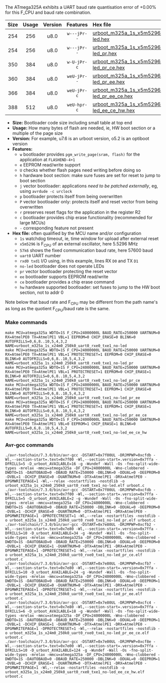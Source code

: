 The ATmega325A exhibits a UART baud rate quantisation error of +0.00% for this F_CPU and baud rate combination.

|Size|Usage|Version|Features|Hex file|
|:-:|:-:|:-:|:-:|:--|
|254|256|u8.0|`w---jPr--`|[urboot_m325a_1s_x5m5296_57k6_uart0_rxe0_txe1_no-led.hex](https://raw.githubusercontent.com/stefanrueger/urboot.hex/main/mcus/atmega325a/watchdog_1_s/external_oscillator_x/%2B5m529600_hz/%2B%2B57k6_baud/uart0_rxe0_txe1/no-led/urboot_m325a_1s_x5m5296_57k6_uart0_rxe0_txe1_no-led.hex)|
|254|256|u8.0|`w---jPr--`|[urboot_m325a_1s_x5m5296_57k6_uart0_rxe0_txe1_no-led_pr.hex](https://raw.githubusercontent.com/stefanrueger/urboot.hex/main/mcus/atmega325a/watchdog_1_s/external_oscillator_x/%2B5m529600_hz/%2B%2B57k6_baud/uart0_rxe0_txe1/no-led/urboot_m325a_1s_x5m5296_57k6_uart0_rxe0_txe1_no-led_pr.hex)|
|350|384|u8.0|`w-U-jPr-c`|[urboot_m325a_1s_x5m5296_57k6_uart0_rxe0_txe1_no-led_pr_ce.hex](https://raw.githubusercontent.com/stefanrueger/urboot.hex/main/mcus/atmega325a/watchdog_1_s/external_oscillator_x/%2B5m529600_hz/%2B%2B57k6_baud/uart0_rxe0_txe1/no-led/urboot_m325a_1s_x5m5296_57k6_uart0_rxe0_txe1_no-led_pr_ce.hex)|
|360|384|u8.0|`weU-jPr--`|[urboot_m325a_1s_x5m5296_57k6_uart0_rxe0_txe1_no-led_pr_ee.hex](https://raw.githubusercontent.com/stefanrueger/urboot.hex/main/mcus/atmega325a/watchdog_1_s/external_oscillator_x/%2B5m529600_hz/%2B%2B57k6_baud/uart0_rxe0_txe1/no-led/urboot_m325a_1s_x5m5296_57k6_uart0_rxe0_txe1_no-led_pr_ee.hex)|
|366|384|u8.0|`weU-jPr-c`|[urboot_m325a_1s_x5m5296_57k6_uart0_rxe0_txe1_no-led_pr_ee_ce.hex](https://raw.githubusercontent.com/stefanrueger/urboot.hex/main/mcus/atmega325a/watchdog_1_s/external_oscillator_x/%2B5m529600_hz/%2B%2B57k6_baud/uart0_rxe0_txe1/no-led/urboot_m325a_1s_x5m5296_57k6_uart0_rxe0_txe1_no-led_pr_ee_ce.hex)|
|388|512|u8.0|`weU-hpr-c`|[urboot_m325a_1s_x5m5296_57k6_uart0_rxe0_txe1_no-led_ee_ce_hw.hex](https://raw.githubusercontent.com/stefanrueger/urboot.hex/main/mcus/atmega325a/watchdog_1_s/external_oscillator_x/%2B5m529600_hz/%2B%2B57k6_baud/uart0_rxe0_txe1/no-led/urboot_m325a_1s_x5m5296_57k6_uart0_rxe0_txe1_no-led_ee_ce_hw.hex)|

- **Size:** Bootloader code size including small table at top end
- **Usage:** How many bytes of flash are needed, ie, HW boot section or a multiple of the page size
- **Version:** For example, u7.6 is an urboot version, o5.2 is an optiboot version
- **Features:**
  + `w` bootloader provides `pgm_write_page(sram, flash)` for the application at `FLASHEND-4+1`
  + `e` EEPROM read/write support
  + `U` checks whether flash pages need writing before doing so
  + `h` hardware boot section: make sure fuses are set for reset to jump to boot section
  + `j` vector bootloader: applications *need to be patched externally*, eg, using `avrdude -c urclock`
  + `p` bootloader protects itself from being overwritten
  + `P` vector bootloader only: protects itself and reset vector from being overwritten
  + `r` preserves reset flags for the application in the register R2
  + `c` bootloader provides chip erase functionality (recommended for large MCUs)
  + `-` corresponding feature not present
- **Hex file:** often qualified by the MCU name and/or configuration
  + `1s` watchdog timeout, ie, time window for upload after external reset
  + `x5m5296` is F<sub>CPU</sub> of an external oscillator, here 5.5296 MHz
  + `57k6` shows the fixed communication baud rate, here 57600 baud
  + `uart0` UART number
  + `rxd0 txd1` I/O using, in this example, lines RX `D0` and TX `D1`
  + `no-led` bootloader does not operate LEDs
  + `pr` vector bootloader protecting the reset vector
  + `ee` bootloader supports EEPROM read/write
  + `ce` bootloader provides a chip erase command
  + `hw` hardware supported bootloader: set fuses to jump to the HW boot section, not to addr 0


Note below that baud rate and F<sub>CPU</sub> may be different from the path name's as long as the quotient F<sub>CPU</sub>/baud rate is the same.

### Make commands
```
make MCU=atmega325a WDTO=1S F_CPU=24000000L BAUD_RATE=250000 UARTNUM=0 RX=AtmelPE0 TX=AtmelPE1 VBL=1 EEPROM=0 CHIP_ERASE=0 BLINK=0 AUTOFRILLS=0,6,8..10,5,4,3,2 NAME=urboot_m325a_1s_x24m0_250k0_uart0_rxe0_txe1_no-led
make MCU=atmega325a WDTO=1S F_CPU=24000000L BAUD_RATE=250000 UARTNUM=0 RX=AtmelPE0 TX=AtmelPE1 VBL=1 PROTECTRESET=1 EEPROM=0 CHIP_ERASE=0 BLINK=0 AUTOFRILLS=0,6,8..10,5,4,3,2 NAME=urboot_m325a_1s_x24m0_250k0_uart0_rxe0_txe1_no-led_pr
make MCU=atmega325a WDTO=1S F_CPU=24000000L BAUD_RATE=250000 UARTNUM=0 RX=AtmelPE0 TX=AtmelPE1 VBL=1 PROTECTRESET=1 EEPROM=0 CHIP_ERASE=1 BLINK=0 AUTOFRILLS=0,6,8..10,5,4,3,2 NAME=urboot_m325a_1s_x24m0_250k0_uart0_rxe0_txe1_no-led_pr_ce
make MCU=atmega325a WDTO=1S F_CPU=24000000L BAUD_RATE=250000 UARTNUM=0 RX=AtmelPE0 TX=AtmelPE1 VBL=1 PROTECTRESET=1 EEPROM=1 CHIP_ERASE=0 BLINK=0 AUTOFRILLS=0,6,8..10,5,4,3,2 NAME=urboot_m325a_1s_x24m0_250k0_uart0_rxe0_txe1_no-led_pr_ee
make MCU=atmega325a WDTO=1S F_CPU=24000000L BAUD_RATE=250000 UARTNUM=0 RX=AtmelPE0 TX=AtmelPE1 VBL=1 PROTECTRESET=1 EEPROM=1 CHIP_ERASE=1 BLINK=0 AUTOFRILLS=0,6,8..10,5,4,3,2 NAME=urboot_m325a_1s_x24m0_250k0_uart0_rxe0_txe1_no-led_pr_ee_ce
make MCU=atmega325a WDTO=1S F_CPU=24000000L BAUD_RATE=250000 UARTNUM=0 RX=AtmelPE0 TX=AtmelPE1 VBL=0 EEPROM=1 CHIP_ERASE=1 BLINK=0 AUTOFRILLS=0,6,8..10,5,4,3,2 NAME=urboot_m325a_1s_x24m0_250k0_uart0_rxe0_txe1_no-led_ee_ce_hw
```

### Avr-gcc commands
```
./avr-toolchain/7.3.0/bin/avr-gcc -DSTART=0x7f00UL -DRJMPWP=0xcfdb -Wl,--section-start=.text=0x7f00 -Wl,--section-start=.version=0x7ffa -DFRILLS=5 -D_urboot_AVAILABLE=16 -g -Wundef -Wall -Os -fno-split-wide-types -mrelax -mmcu=atmega325a -DF_CPU=24000000L -Wno-clobbered -DWDTO=1S -DAUTOBAUD=0 -DBAUD_RATE=250000 -DBLINK=0 -DDUAL=0 -DEEPROM=0 -DVBL=1 -DCHIP_ERASE=0 -DUARTNUM=0 -DTX=AtmelPE1 -DRX=AtmelPE0 -DPGMWRITEPAGE=1 -Wl,--relax -nostartfiles -nostdlib -o urboot_m325a_1s_x24m0_250k0_uart0_rxe0_txe1_no-led.elf urboot.c
./avr-toolchain/7.3.0/bin/avr-gcc -DSTART=0x7f00UL -DRJMPWP=0xcfdb -Wl,--section-start=.text=0x7f00 -Wl,--section-start=.version=0x7ffa -DFRILLS=5 -D_urboot_AVAILABLE=2 -g -Wundef -Wall -Os -fno-split-wide-types -mrelax -mmcu=atmega325a -DF_CPU=24000000L -Wno-clobbered -DWDTO=1S -DAUTOBAUD=0 -DBAUD_RATE=250000 -DBLINK=0 -DDUAL=0 -DEEPROM=0 -DVBL=1 -DCHIP_ERASE=0 -DUARTNUM=0 -DTX=AtmelPE1 -DRX=AtmelPE0 -DPGMWRITEPAGE=1 -DPROTECTRESET=1 -Wl,--relax -nostartfiles -nostdlib -o urboot_m325a_1s_x24m0_250k0_uart0_rxe0_txe1_no-led_pr.elf urboot.c
./avr-toolchain/7.3.0/bin/avr-gcc -DSTART=0x7e80UL -DRJMPWP=0xcfb2 -Wl,--section-start=.text=0x7e80 -Wl,--section-start=.version=0x7ffa -DFRILLS=10 -D_urboot_AVAILABLE=34 -g -Wundef -Wall -Os -fno-split-wide-types -mrelax -mmcu=atmega325a -DF_CPU=24000000L -Wno-clobbered -DWDTO=1S -DAUTOBAUD=0 -DBAUD_RATE=250000 -DBLINK=0 -DDUAL=0 -DEEPROM=0 -DVBL=1 -DCHIP_ERASE=1 -DUARTNUM=0 -DTX=AtmelPE1 -DRX=AtmelPE0 -DPGMWRITEPAGE=1 -DPROTECTRESET=1 -Wl,--relax -nostartfiles -nostdlib -o urboot_m325a_1s_x24m0_250k0_uart0_rxe0_txe1_no-led_pr_ce.elf urboot.c
./avr-toolchain/7.3.0/bin/avr-gcc -DSTART=0x7e80UL -DRJMPWP=0xcfb7 -Wl,--section-start=.text=0x7e80 -Wl,--section-start=.version=0x7ffa -DFRILLS=10 -D_urboot_AVAILABLE=24 -g -Wundef -Wall -Os -fno-split-wide-types -mrelax -mmcu=atmega325a -DF_CPU=24000000L -Wno-clobbered -DWDTO=1S -DAUTOBAUD=0 -DBAUD_RATE=250000 -DBLINK=0 -DDUAL=0 -DEEPROM=1 -DVBL=1 -DCHIP_ERASE=0 -DUARTNUM=0 -DTX=AtmelPE1 -DRX=AtmelPE0 -DPGMWRITEPAGE=1 -DPROTECTRESET=1 -Wl,--relax -nostartfiles -nostdlib -o urboot_m325a_1s_x24m0_250k0_uart0_rxe0_txe1_no-led_pr_ee.elf urboot.c
./avr-toolchain/7.3.0/bin/avr-gcc -DSTART=0x7e80UL -DRJMPWP=0xcfc4 -Wl,--section-start=.text=0x7e80 -Wl,--section-start=.version=0x7ffa -DFRILLS=6 -D_urboot_AVAILABLE=18 -g -Wundef -Wall -Os -fno-split-wide-types -mrelax -mmcu=atmega325a -DF_CPU=24000000L -Wno-clobbered -DWDTO=1S -DAUTOBAUD=0 -DBAUD_RATE=250000 -DBLINK=0 -DDUAL=0 -DEEPROM=1 -DVBL=1 -DCHIP_ERASE=1 -DUARTNUM=0 -DTX=AtmelPE1 -DRX=AtmelPE0 -DPGMWRITEPAGE=1 -DPROTECTRESET=1 -Wl,--relax -nostartfiles -nostdlib -o urboot_m325a_1s_x24m0_250k0_uart0_rxe0_txe1_no-led_pr_ee_ce.elf urboot.c
./avr-toolchain/7.3.0/bin/avr-gcc -DSTART=0x7e00UL -DRJMPWP=0xcf8e -Wl,--section-start=.text=0x7e00 -Wl,--section-start=.version=0x7ffa -DFRILLS=10 -D_urboot_AVAILABLE=124 -g -Wundef -Wall -Os -fno-split-wide-types -mrelax -mmcu=atmega325a -DF_CPU=24000000L -Wno-clobbered -DWDTO=1S -DAUTOBAUD=0 -DBAUD_RATE=250000 -DBLINK=0 -DDUAL=0 -DEEPROM=1 -DVBL=0 -DCHIP_ERASE=1 -DUARTNUM=0 -DTX=AtmelPE1 -DRX=AtmelPE0 -DPGMWRITEPAGE=1 -Wl,--relax -nostartfiles -nostdlib -o urboot_m325a_1s_x24m0_250k0_uart0_rxe0_txe1_no-led_ee_ce_hw.elf urboot.c
```

